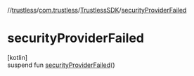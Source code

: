 //[trustless](../../../index.md)/[com.trustless](../index.md)/[TrustlessSDK](index.md)/[securityProviderFailed](security-provider-failed.md)

# securityProviderFailed

[kotlin]\
suspend fun [securityProviderFailed](security-provider-failed.md)()
